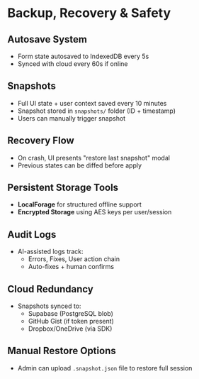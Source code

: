 
# Backup, Recovery & Safety

## Autosave System
- Form state autosaved to IndexedDB every 5s
- Synced with cloud every 60s if online

## Snapshots
- Full UI state + user context saved every 10 minutes
- Snapshot stored in `snapshots/` folder (ID + timestamp)
- Users can manually trigger snapshot

## Recovery Flow
- On crash, UI presents "restore last snapshot" modal
- Previous states can be diffed before apply

## Persistent Storage Tools
- **LocalForage** for structured offline support
- **Encrypted Storage** using AES keys per user/session

## Audit Logs
- AI-assisted logs track:
  - Errors, Fixes, User action chain
  - Auto-fixes + human confirms

## Cloud Redundancy
- Snapshots synced to:
  - Supabase (PostgreSQL blob)
  - GitHub Gist (if token present)
  - Dropbox/OneDrive (via SDK)

## Manual Restore Options
- Admin can upload `.snapshot.json` file to restore full session
